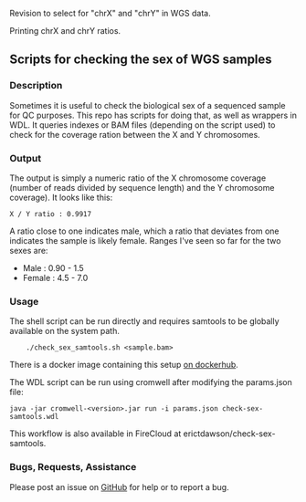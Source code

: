 Revision to select for "chrX" and "chrY" in WGS data.

Printing chrX and chrY ratios.

Scripts for checking the sex of WGS samples
-------------------------------------------

### Description
Sometimes it is useful to check the biological sex of a sequenced sample
for QC purposes. This repo has scripts for doing that, as well as
wrappers in WDL. It queries indexes or BAM files (depending on the script used)
to check for the coverage ration between the X and Y chromosomes.

### Output
The output is simply a numeric ratio of the X chromosome coverage (number of reads
divided by sequence length) and the Y chromosome coverage). It looks like this:
```
X / Y ratio : 0.9917
```

A ratio close to one indicates male, which a ratio that deviates from one indicates the
sample is likely female. Ranges I've seen so far for the two sexes are:  
- Male : 0.90 - 1.5  
- Female : 4.5 - 7.0


### Usage
The shell script can be run directly and requires samtools to be globally available on the
system path.
```
    ./check_sex_samtools.sh <sample.bam>
```

There is a docker image containing this setup [on dockerhub](https://hub.docker.com/r/erictdawson/check-sex).  

The WDL script can be run using cromwell after modifying the params.json file:  
```
java -jar cromwell-<version>.jar run -i params.json check-sex-samtools.wdl
```

This workflow is also available in FireCloud at erictdawson/check-sex-samtools.

### Bugs, Requests, Assistance
Please post an issue on [GitHub](https://github.com/edawson/check-sex) for help or to report a bug.

